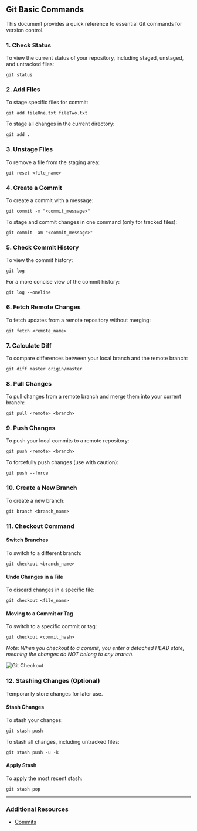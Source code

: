 ## Git Basic Commands

This document provides a quick reference to essential Git commands for version control.

### 1. Check Status

To view the current status of your repository, including staged, unstaged, and untracked files:

```shell
git status
```

### 2. Add Files

To stage specific files for commit:

```shell
git add fileOne.txt fileTwo.txt
```

To stage all changes in the current directory:

```shell
git add .
```

### 3. Unstage Files

To remove a file from the staging area:

```shell
git reset <file_name>
```

### 4. Create a Commit

To create a commit with a message:

```shell
git commit -m "<commit_message>"
```

To stage and commit changes in one command (only for tracked files):

```shell
git commit -am "<commit_message>"
```

### 5. Check Commit History

To view the commit history:

```shell
git log
```

For a more concise view of the commit history:

```shell
git log --oneline
```

### 6. Fetch Remote Changes

To fetch updates from a remote repository without merging:

```shell
git fetch <remote_name>
```

### 7. Calculate Diff

To compare differences between your local branch and the remote branch:

```shell
git diff master origin/master
```

### 8. Pull Changes

To pull changes from a remote branch and merge them into your current branch:

```shell
git pull <remote> <branch>
```

### 9. Push Changes

To push your local commits to a remote repository:

```shell
git push <remote> <branch>
```

To forcefully push changes (use with caution):

```shell
git push --force
```

### 10. Create a New Branch

To create a new branch:

```shell
git branch <branch_name>
```

### 11. Checkout Command

#### Switch Branches

To switch to a different branch:

```shell
git checkout <branch_name>
```

#### Undo Changes in a File

To discard changes in a specific file:

```shell
git checkout <file_name>
```

#### Moving to a Commit or Tag

To switch to a specific commit or tag:

```shell
git checkout <commit_hash>
```

*Note: When you checkout to a commit, you enter a detached HEAD state, meaning the changes do NOT belong to any branch.*

![Git Checkout](../images/image-11.png)

### 12. Stashing Changes (Optional)

Temporarily store changes for later use. 

#### Stash Changes

To stash your changes:

```shell
git stash push
```

To stash all changes, including untracked files:

```shell
git stash push -u -k
```

#### Apply Stash

To apply the most recent stash:

```shell
git stash pop
```

---

### Additional Resources

- [Commits](commits.md)
